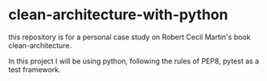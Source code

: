 # clean-architecture-with-python

this repository is for a personal case study on Robert Cecil Martin's book clean-architecture.

In this project I will be using python, following the rules of PEP8, pytest as a test framework.
